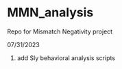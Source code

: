 # MMN_analysis
Repo for Mismatch Negativity project

07/31/2023
1. add Sly behavioral analysis scripts
